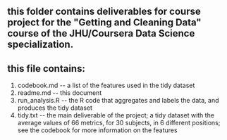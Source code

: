 ## this folder contains deliverables for course project for the "Getting and Cleaning Data" course of the JHU/Coursera Data Science specialization.

## this file contains:
1. codebook.md -- a list of the features used in the tidy dataset
2. readme.md -- this document
3. run_analysis.R -- the R code that aggregates and labels the data, and produces the tidy dataset
4. tidy.txt -- the main deliverable of the project; a tidy dataset with the average values of 66 metrics, for 30 subjects, in 6 different positions; see the codebook for more information on the features